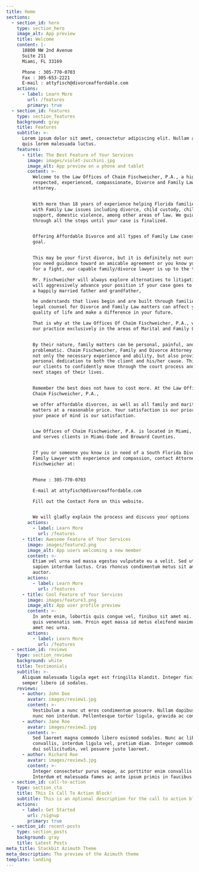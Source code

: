 ```yaml
---
title: Home
sections:
  - section_id: hero
    type: section_hero
    image_alt: App preview
    title: Welcome
    content: |-
      18800 NW 2nd Avenue
      Suite 211
      Miami, FL 33169

      Phone : 305-770-0703
      Fax : 305-653-2221
      E-mail : attyfisch@divorceaffordable.com
    actions:
      - label: Learn More
        url: /features
        primary: true
  - section_id: features
    type: section_features
    background: gray
    title: Features
    subtitle: >-
      Lorem ipsum dolor sit amet, consectetur adipiscing elit. Nullam a metus
      quis lorem malesuada luctus.
    features:
      - title: The Best Feature of Your Services
        image: images/violet-zucchini.jpg
        image_alt: App preview on a phone and tablet
        content: >-
          Welcome to the Law Offices of Chaim Fischweicher, P.A., a highly-
          respected, experienced, compassionate, Divorce and Family Law
          attorney.


          With more than 18 years of experience helping Florida families deal
          with Family Law issues including divorce, child custody, child
          support, domestic violence, among other areas of law. We guide you
          through all the steps until your case is finalized.


          Offering Affordable Divorce and all types of Family Law cases is our
          goal.


          This may be your first divorce, but it is definitely not ours. Whether
          you need guidance toward an amicable agreement or you know you are in
          for a fight, our capable family/divorce lawyer is up to the task.

          Mr. Fischweicher will always explore alternatives to litigation, but
          will aggressively advance your position if your case goes to court. As
          a happily married father and grandfather,

          he understands that lives begin and are built through families. Having
          legal counsel for Divorce and Family Law matters can affect your
          quality of life and make a difference in your future.

          That is why at the Law Offices Of Chaim Fischweicher, P.A., we focus
          our practice exclusively in the areas of Marital and Family Law.


          By their nature, family matters can be personal, painful, and
          problematic. Chaim Fischweicher, Family and Divorce Attorney provides
          not only the necessary experience and ability, but also provides that
          personal dedication to both the client and his/her cause. This allows
          our clients to confidently move through the court process and onto the
          next stages of their lives.


          Remember the best does not have to cost more. At the Law Offices of
          Chaim Fischweicher, P.A.,

          we offer affordable divorces, as well as all family and marital law
          matters at a reasonable price. Your satisfaction is our priority, and
          your peace of mind is our satisfaction.


          Law Offices of Chaim Fischweicher, P.A. is located in Miami, Florida
          and serves clients in Miami-Dade and Broward Counties.


          If you or someone you know is in need of a South Florida Divorce and
          Family Lawyer with experience and compassion, contact Attorney Chaim
          Fischweicher at:


          Phone : 305-770-0703

          E-mail at attyfisch@divorceaffordable.com

          Fill out the Contact Form on this website.


          We will gladly explain the process and discuss your options
        actions:
          - label: Learn More
            url: /features
      - title: Awesome Feature of Your Services
        image: images/feature2.png
        image_alt: App users welcoming a new member
        content: >-
          Etiam vel urna sed massa egestas vulputate eu a velit. Sed ut nisl nec
          sapien interdum luctus. Cras rhoncus condimentum metus sit amet
          auctor.
        actions:
          - label: Learn More
            url: /features
      - title: Cool Feature of Your Services
        image: images/feature3.png
        image_alt: App user profile preview
        content: >-
          In ante enim, lobortis quis congue vel, finibus sit amet mi. Aenean
          quis venenatis sem. Proin eget massa id metus eleifend maximus sit
          amet nec urna.
        actions:
          - label: Learn More
            url: /features
  - section_id: reviews
    type: section_reviews
    background: white
    title: Testimonials
    subtitle: >-
      Aliquam malesuada ligula eget est fringilla blandit. Integer finibus
      semper libero id sodales. 
    reviews:
      - author: John Doe
        avatar: images/review1.jpg
        content: >-
          Vestibulum a nunc ut eros condimentum posuere. Nullam dapibus quis
          nunc non interdum. Pellentesque tortor ligula, gravida ac commodo eu.
      - author: Jane Roe
        avatar: images/review2.jpg
        content: >-
          Sed laoreet magna commodo libero euismod sodales. Nunc ac libero
          convallis, interdum ligula vel, pretium diam. Integer commodo sem at
          dui sollicitudin, vel posuere justo laoreet.
      - author: Richard Roe
        avatar: images/review3.jpg
        content: >-
          Integer consectetur purus neque, ac porttitor enim convallis vitae.
          Interdum et malesuada fames ac ante ipsum primis in faucibus.
  - section_id: call-to-action
    type: section_cta
    title: This Is Call To Action Block!
    subtitle: This is an optional description for the call to action block.
    actions:
      - label: Get Started
        url: /signup
        primary: true
  - section_id: recent-posts
    type: section_posts
    background: gray
    title: Latest Posts
meta_title: Stackbit Azimuth Theme
meta_description: The preview of the Azimuth theme
template: landing
---
```

